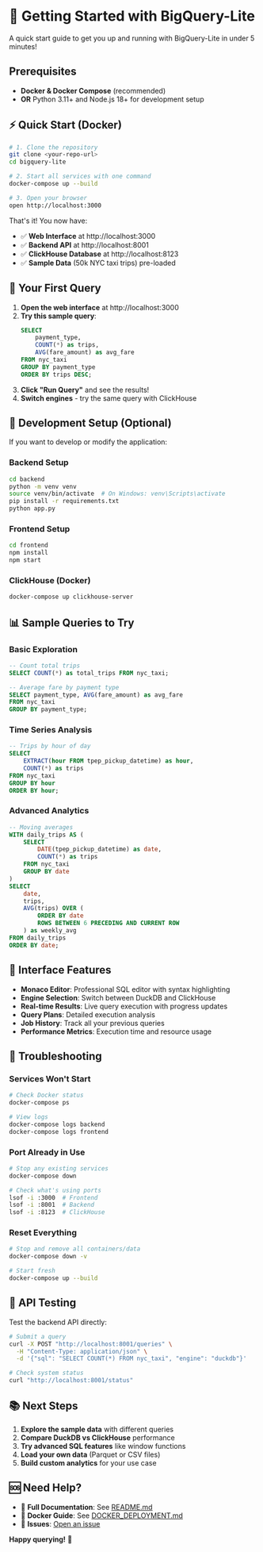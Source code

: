 # 🚀 Getting Started with BigQuery-Lite

A quick start guide to get you up and running with BigQuery-Lite in under 5 minutes!

## Prerequisites

- **Docker & Docker Compose** (recommended)
- **OR** Python 3.11+ and Node.js 18+ for development setup

## ⚡ Quick Start (Docker)

```bash
# 1. Clone the repository
git clone <your-repo-url>
cd bigquery-lite

# 2. Start all services with one command
docker-compose up --build

# 3. Open your browser
open http://localhost:3000
```

That's it! You now have:
- ✅ **Web Interface** at http://localhost:3000
- ✅ **Backend API** at http://localhost:8001  
- ✅ **ClickHouse Database** at http://localhost:8123
- ✅ **Sample Data** (50k NYC taxi trips) pre-loaded

## 🎯 Your First Query

1. **Open the web interface** at http://localhost:3000
2. **Try this sample query**:
   ```sql
   SELECT 
       payment_type,
       COUNT(*) as trips,
       AVG(fare_amount) as avg_fare
   FROM nyc_taxi 
   GROUP BY payment_type 
   ORDER BY trips DESC;
   ```
3. **Click "Run Query"** and see the results!
4. **Switch engines** - try the same query with ClickHouse

## 🔧 Development Setup (Optional)

If you want to develop or modify the application:

### Backend Setup
```bash
cd backend
python -m venv venv
source venv/bin/activate  # On Windows: venv\Scripts\activate
pip install -r requirements.txt
python app.py
```

### Frontend Setup
```bash
cd frontend
npm install
npm start
```

### ClickHouse (Docker)
```bash
docker-compose up clickhouse-server
```

## 📊 Sample Queries to Try

### Basic Exploration
```sql
-- Count total trips
SELECT COUNT(*) as total_trips FROM nyc_taxi;

-- Average fare by payment type
SELECT payment_type, AVG(fare_amount) as avg_fare 
FROM nyc_taxi 
GROUP BY payment_type;
```

### Time Series Analysis
```sql
-- Trips by hour of day
SELECT 
    EXTRACT(hour FROM tpep_pickup_datetime) as hour,
    COUNT(*) as trips
FROM nyc_taxi 
GROUP BY hour 
ORDER BY hour;
```

### Advanced Analytics
```sql
-- Moving averages
WITH daily_trips AS (
    SELECT 
        DATE(tpep_pickup_datetime) as date,
        COUNT(*) as trips
    FROM nyc_taxi 
    GROUP BY date
)
SELECT 
    date,
    trips,
    AVG(trips) OVER (
        ORDER BY date 
        ROWS BETWEEN 6 PRECEDING AND CURRENT ROW
    ) as weekly_avg
FROM daily_trips 
ORDER BY date;
```

## 🎨 Interface Features

- **Monaco Editor**: Professional SQL editor with syntax highlighting
- **Engine Selection**: Switch between DuckDB and ClickHouse
- **Real-time Results**: Live query execution with progress updates
- **Query Plans**: Detailed execution analysis
- **Job History**: Track all your previous queries
- **Performance Metrics**: Execution time and resource usage

## 🐛 Troubleshooting

### Services Won't Start
```bash
# Check Docker status
docker-compose ps

# View logs
docker-compose logs backend
docker-compose logs frontend
```

### Port Already in Use
```bash
# Stop any existing services
docker-compose down

# Check what's using ports
lsof -i :3000  # Frontend
lsof -i :8001  # Backend
lsof -i :8123  # ClickHouse
```

### Reset Everything
```bash
# Stop and remove all containers/data
docker-compose down -v

# Start fresh
docker-compose up --build
```

## 🔗 API Testing

Test the backend API directly:

```bash
# Submit a query
curl -X POST "http://localhost:8001/queries" \
  -H "Content-Type: application/json" \
  -d '{"sql": "SELECT COUNT(*) FROM nyc_taxi", "engine": "duckdb"}'

# Check system status
curl "http://localhost:8001/status"
```

## 📚 Next Steps

1. **Explore the sample data** with different queries
2. **Compare DuckDB vs ClickHouse** performance
3. **Try advanced SQL features** like window functions
4. **Load your own data** (Parquet or CSV files)
5. **Build custom analytics** for your use case

## 🆘 Need Help?

- 📖 **Full Documentation**: See [README.md](README.md)
- 🐳 **Docker Guide**: See [DOCKER_DEPLOYMENT.md](DOCKER_DEPLOYMENT.md)
- 🐛 **Issues**: [Open an issue](https://github.com/your-username/bigquery-lite/issues)

**Happy querying!** 🎉